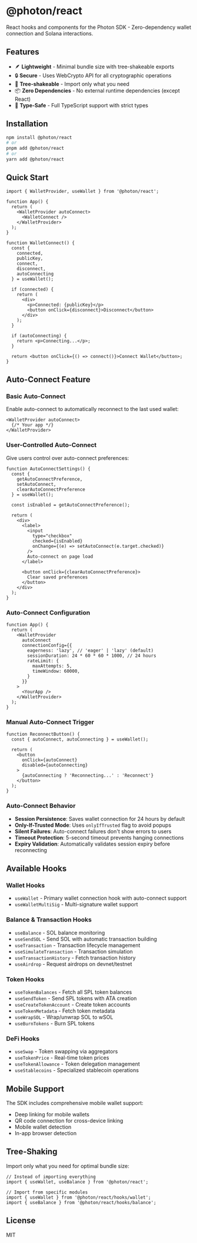 # @photon/react

React hooks and components for the Photon SDK - Zero-dependency wallet connection and Solana interactions.

## Features

- 🪶 **Lightweight** - Minimal bundle size with tree-shakeable exports
- 🔒 **Secure** - Uses WebCrypto API for all cryptographic operations
- 🌲 **Tree-shakeable** - Import only what you need
- 📦 **Zero Dependencies** - No external runtime dependencies (except React)
- 💪 **Type-Safe** - Full TypeScript support with strict types

## Installation

```bash
npm install @photon/react
# or
pnpm add @photon/react
# or
yarn add @photon/react
```

## Quick Start

```tsx
import { WalletProvider, useWallet } from '@photon/react';

function App() {
  return (
    <WalletProvider autoConnect>
      <WalletConnect />
    </WalletProvider>
  );
}

function WalletConnect() {
  const { 
    connected, 
    publicKey, 
    connect, 
    disconnect,
    autoConnecting 
  } = useWallet();
  
  if (connected) {
    return (
      <div>
        <p>Connected: {publicKey}</p>
        <button onClick={disconnect}>Disconnect</button>
      </div>
    );
  }
  
  if (autoConnecting) {
    return <p>Connecting...</p>;
  }
  
  return <button onClick={() => connect()}>Connect Wallet</button>;
}
```

## Auto-Connect Feature

### Basic Auto-Connect

Enable auto-connect to automatically reconnect to the last used wallet:

```tsx
<WalletProvider autoConnect>
  {/* Your app */}
</WalletProvider>
```

### User-Controlled Auto-Connect

Give users control over auto-connect preferences:

```tsx
function AutoConnectSettings() {
  const { 
    getAutoConnectPreference, 
    setAutoConnect,
    clearAutoConnectPreference 
  } = useWallet();
  
  const isEnabled = getAutoConnectPreference();
  
  return (
    <div>
      <label>
        <input
          type="checkbox"
          checked={isEnabled}
          onChange={(e) => setAutoConnect(e.target.checked)}
        />
        Auto-connect on page load
      </label>
      
      <button onClick={clearAutoConnectPreference}>
        Clear saved preferences
      </button>
    </div>
  );
}
```

### Auto-Connect Configuration

```tsx
function App() {
  return (
    <WalletProvider 
      autoConnect
      connectionConfig={{
        eagerness: 'lazy', // 'eager' | 'lazy' (default)
        sessionDuration: 24 * 60 * 60 * 1000, // 24 hours
        rateLimit: {
          maxAttempts: 5,
          timeWindow: 60000,
        }
      }}
    >
      <YourApp />
    </WalletProvider>
  );
}
```

### Manual Auto-Connect Trigger

```tsx
function ReconnectButton() {
  const { autoConnect, autoConnecting } = useWallet();
  
  return (
    <button 
      onClick={autoConnect}
      disabled={autoConnecting}
    >
      {autoConnecting ? 'Reconnecting...' : 'Reconnect'}
    </button>
  );
}
```

### Auto-Connect Behavior

- **Session Persistence**: Saves wallet connection for 24 hours by default
- **Only-If-Trusted Mode**: Uses `onlyIfTrusted` flag to avoid popups
- **Silent Failures**: Auto-connect failures don't show errors to users
- **Timeout Protection**: 5-second timeout prevents hanging connections
- **Expiry Validation**: Automatically validates session expiry before reconnecting

## Available Hooks

### Wallet Hooks
- `useWallet` - Primary wallet connection hook with auto-connect support
- `useWalletMultiSig` - Multi-signature wallet support

### Balance & Transaction Hooks
- `useBalance` - SOL balance monitoring
- `useSendSOL` - Send SOL with automatic transaction building
- `useTransaction` - Transaction lifecycle management
- `useSimulateTransaction` - Transaction simulation
- `useTransactionHistory` - Fetch transaction history
- `useAirdrop` - Request airdrops on devnet/testnet

### Token Hooks
- `useTokenBalances` - Fetch all SPL token balances
- `useSendToken` - Send SPL tokens with ATA creation
- `useCreateTokenAccount` - Create token accounts
- `useTokenMetadata` - Fetch token metadata
- `useWrapSOL` - Wrap/unwrap SOL to wSOL
- `useBurnTokens` - Burn SPL tokens

### DeFi Hooks
- `useSwap` - Token swapping via aggregators
- `useTokenPrice` - Real-time token prices
- `useTokenAllowance` - Token delegation management
- `useStablecoins` - Specialized stablecoin operations

## Mobile Support

The SDK includes comprehensive mobile wallet support:

- Deep linking for mobile wallets
- QR code connection for cross-device linking
- Mobile wallet detection
- In-app browser detection

## Tree-Shaking

Import only what you need for optimal bundle size:

```tsx
// Instead of importing everything
import { useWallet, useBalance } from '@photon/react';

// Import from specific modules
import { useWallet } from '@photon/react/hooks/wallet';
import { useBalance } from '@photon/react/hooks/balance';
```

## License

MIT